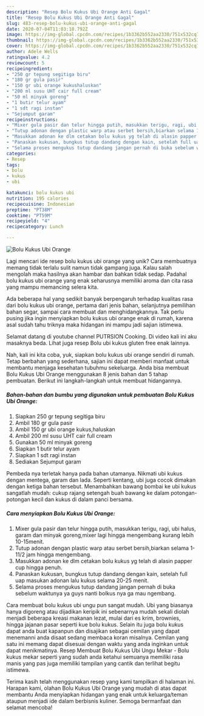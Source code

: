 ```yaml
---
description: "Resep Bolu Kukus Ubi Orange Anti Gagal"
title: "Resep Bolu Kukus Ubi Orange Anti Gagal"
slug: 483-resep-bolu-kukus-ubi-orange-anti-gagal
date: 2020-07-04T11:03:18.792Z
image: https://img-global.cpcdn.com/recipes/1b3362b552aa2330/751x532cq70/bolu-kukus-ubi-orange-foto-resep-utama.jpg
thumbnail: https://img-global.cpcdn.com/recipes/1b3362b552aa2330/751x532cq70/bolu-kukus-ubi-orange-foto-resep-utama.jpg
cover: https://img-global.cpcdn.com/recipes/1b3362b552aa2330/751x532cq70/bolu-kukus-ubi-orange-foto-resep-utama.jpg
author: Adele Wells
ratingvalue: 4.2
reviewcount: 5
recipeingredient:
- "250 gr tepung segitiga biru"
- "180 gr gula pasir"
- "150 gr ubi orange kukushaluskan"
- "200 ml susu UHT cair full cream"
- "50 ml minyak goreng"
- "1 butir telur ayam"
- "1 sdt ragi instan"
- "Sejumput garam"
recipeinstructions:
- "Mixer gula pasir dan telur hingga putih, masukkan terigu, ragi, ubi halus, garam dan minyak goreng,mixer lagi hingga mengembang kurang lebih 10-15menit."
- "Tutup adonan dengan plastic warp atau serbet bersih,biarkan selama 1-11/2 jam hingga mengembang."
- "Masukkan adonan ke dlm cetakan bolu kukus yg telah di alasin papper cup hingga penuh."
- "Panaskan kukusan, bungkus tutup dandang dengan kain, setelah full uap masukan adonan lalu kukus selama 20-25 menit."
- "Selama proses mengukus tutup dandang jangan pernah di buka sebelum waktunya ya guys nanti bolkus nya ga mau ngembang."
categories:
- Resep
tags:
- bolu
- kukus
- ubi

katakunci: bolu kukus ubi 
nutrition: 195 calories
recipecuisine: Indonesian
preptime: "PT38M"
cooktime: "PT59M"
recipeyield: "4"
recipecategory: Lunch

---
```



![Bolu Kukus Ubi Orange](https://img-global.cpcdn.com/recipes/1b3362b552aa2330/751x532cq70/bolu-kukus-ubi-orange-foto-resep-utama.jpg)

Lagi mencari ide resep bolu kukus ubi orange yang unik? Cara membuatnya memang tidak terlalu sulit namun tidak gampang juga. Kalau salah mengolah maka hasilnya akan hambar dan bahkan tidak sedap. Padahal bolu kukus ubi orange yang enak seharusnya memiliki aroma dan cita rasa yang mampu memancing selera kita.

Ada beberapa hal yang sedikit banyak berpengaruh terhadap kualitas rasa dari bolu kukus ubi orange, pertama dari jenis bahan, selanjutnya pemilihan bahan segar, sampai cara membuat dan menghidangkannya. Tak perlu pusing jika ingin menyiapkan bolu kukus ubi orange enak di rumah, karena asal sudah tahu triknya maka hidangan ini mampu jadi sajian istimewa.

Selamat datang di youtube channel PUTRSION Cooking. Di video kali ini aku masaknya beda. Lihat juga resep Bolu ubi kukus gluten free enak lainnya.


Nah, kali ini kita coba, yuk, siapkan bolu kukus ubi orange sendiri di rumah. Tetap berbahan yang sederhana, sajian ini dapat memberi manfaat untuk membantu menjaga kesehatan tubuhmu sekeluarga. Anda bisa membuat Bolu Kukus Ubi Orange menggunakan 8 jenis bahan dan 5 tahap pembuatan. Berikut ini langkah-langkah untuk membuat hidangannya.

<!--inarticleads1-->

##### Bahan-bahan dan bumbu yang digunakan untuk pembuatan Bolu Kukus Ubi Orange:

1. Siapkan 250 gr tepung segitiga biru
1. Ambil 180 gr gula pasir
1. Ambil 150 gr ubi orange kukus,haluskan
1. Ambil 200 ml susu UHT cair full cream
1. Gunakan 50 ml minyak goreng
1. Siapkan 1 butir telur ayam
1. Siapkan 1 sdt ragi instan
1. Sediakan Sejumput garam


Pembeda nya terletak hanya pada bahan utamanya. Nikmati ubi kukus dengan mentega, garam dan lada. Seperti kentang, ubi juga cocok dimakan dengan ketiga bahan tersebut. Menambahkan bawang bombai ke ubi kukus sangatlah mudah: cukup rajang setengah buah bawang ke dalam potongan-potongan kecil dan kukus di dalam panci bersama. 

<!--inarticleads2-->

##### Cara menyiapkan Bolu Kukus Ubi Orange:

1. Mixer gula pasir dan telur hingga putih, masukkan terigu, ragi, ubi halus, garam dan minyak goreng,mixer lagi hingga mengembang kurang lebih 10-15menit.
1. Tutup adonan dengan plastic warp atau serbet bersih,biarkan selama 1-11/2 jam hingga mengembang.
1. Masukkan adonan ke dlm cetakan bolu kukus yg telah di alasin papper cup hingga penuh.
1. Panaskan kukusan, bungkus tutup dandang dengan kain, setelah full uap masukan adonan lalu kukus selama 20-25 menit.
1. Selama proses mengukus tutup dandang jangan pernah di buka sebelum waktunya ya guys nanti bolkus nya ga mau ngembang.


Cara membuat bolu kukus ubi ungu pun sangat mudah. Ubi yang biasanya hanya digoreng atau dijadikan keripik ini sebenarnya mudah sekali diolah menjadi beberapa kreasi makanan lezat, mulai dari es krim, brownies, hingga jajanan pasar seperti kue bolu kukus. Selain itu juga bolu kukus dapat anda buat kapanpun dan disajikan sebagai cemilan yang dapat menemanni anda disaat sedang membaca koran misalnya. Cemilan yang satu ini memang dapat disesuai dengan waktu yang anda inginkan untuk dapat menikmatinya. Resep Membuat Bolu Kukus Ubi Ungu Mekar - Bolu kukus mekar seperti yang sudah anda ketahui semuanya memiliki rasa manis yang pas juga memiliki tampilan yang cantik dan terlihat begitu istimewa. 

Terima kasih telah menggunakan resep yang kami tampilkan di halaman ini. Harapan kami, olahan Bolu Kukus Ubi Orange yang mudah di atas dapat membantu Anda menyiapkan hidangan yang enak untuk keluarga/teman ataupun menjadi ide dalam berbisnis kuliner. Semoga bermanfaat dan selamat mencoba!
